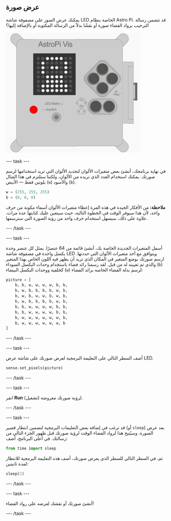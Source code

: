 ## عرض صورة

يمكنك عرض الصور على مصفوفة شاشة LED الخاصة بنظام Astro Pi. قد تتضمن رسالة الترحيب برواد الفضاء صورة أو نقشًا بدلاً من الرسالة المكتوبة أو بالإضافة إليها؟

![رائد فضاء](images/astronaut-pic.png)

\--- task \---

في نهاية برنامجك، أنشئ بعض متغيرات الألوان لتحديد الألوان التي تريد استخدامها لرسم صورتك. يمكنك استخدام العدد الذي تريده من الألوان، ولكننا سنلتزم في هذا المثال بلونين فقط — الأبيض (`w`) والأسود (`b`).

```python
w = (255, 255, 255)
b = (0, 0, 0)
```

**ملاحظة:** من الأفكار الجيدة في هذه المرة إعطاء متغيرات الألوان أسماء مكونة من حرف واحد، لأن هذا سيوفر الوقت في الخطوة التالية، حيث سيتعين عليك كتابتها عدة مرات. علاوة على ذلك، سيسهل استخدام حرف واحد من رؤية الصورة التي سترسمها.

\--- /task \---

\--- task \---

أسفل المتغيرات الجديدة الخاصة بك، أنشئ قائمة من 64 عنصرًا. يمثل كل عنصر وحدة بكسل واحدة في مصفوفة شاشة LED ويتوافق مع أحد متغيرات الألوان التي حددتها. ارسم صورتك بوضع المتغير في المكان الذي تريد أن يظهر فيه اللون الخاص بهذا المتغير والذي تم تعيينه له من قبل. لقد رسمنا رائد فضاء باستخدام وحدات البكسل السوداء (`b`) كخلفية ووحدات البكسل البيضاء (`w`) لرسم بدلة الفضاء الخاصة برائد الفضاء:

```python
picture = [
    b, b, w, w, w, w, b, b,
    b, w, b, b, b, b, w, b,
    b, w, b, w, w, b, w, b,
    b, w, b, b, b, b, w, b,
    b, b, w, w, w, w, b, b,
    b, b, w, w, w, w, b, b,
    b, w, w, w, w, w, w, b,
    b, w, w, w, w, w, w, b
]
```

\--- /task \---

\--- task \---

أضف السطر التالي على التعليمة البرمجية لعرض صورتك على شاشة عرض LED.

```python
sense.set_pixels(picture)
```

\--- /task \---

\--- task \---

انقر **Run** (تشغيل) لرؤية صورتك معروضة.

\--- /task \---

\--- task \---

قد ترغب في إضافة بعض التعليمات البرمجية لتضمين انتظار قصير (أو `sleep`) بعد عرض الصورة. وسيُتيح هذا لرواد الفضاء الوقت لرؤية صورتك قبل ظهور الجزء التالي من رسالتك. في أعلى البرنامج، أضف:

```python
from time import sleep
```

ثم، في السطر التالي للسطر الذي يعرض صورتك، أضف هذه التعليمة البرمجية للانتظار لمدة ثانيتين:

```python
sleep(2)
```

\--- /task \---

\--- task \---

أنشئ صورتك أو نقشك لعرضه على رواد الفضاء!

\--- /task \---